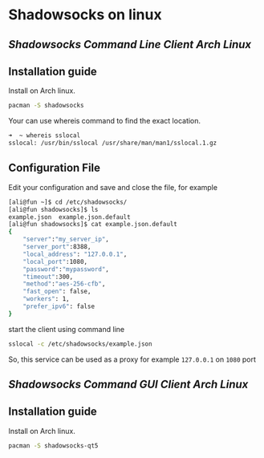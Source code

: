 # Shadowsocks on linux






## _Shadowsocks Command Line Client Arch Linux_



## Installation guide

Install on Arch linux.

```sh
pacman -S shadowsocks
```

Your can use whereis command to find the exact location.


```sh
➜  ~ whereis sslocal
sslocal: /usr/bin/sslocal /usr/share/man/man1/sslocal.1.gz
```

## Configuration File

Edit your configuration and save and close the file, for example


```sh
[ali@fun ~]$ cd /etc/shadowsocks/
[ali@fun shadowsocks]$ ls
example.json  example.json.default
[ali@fun shadowsocks]$ cat example.json.default 
{
    "server":"my_server_ip",
    "server_port":8388,
    "local_address": "127.0.0.1",
    "local_port":1080,
    "password":"mypassword",
    "timeout":300,
    "method":"aes-256-cfb",
    "fast_open": false,
    "workers": 1,
    "prefer_ipv6": false
}
```

start the client using command line

```sh
sslocal -c /etc/shadowsocks/example.json
```

So, this service can be used as a proxy for example `127.0.0.1` on `1080` port




## _Shadowsocks Command GUI Client Arch Linux_




## Installation guide

Install on Arch linux.

```sh
pacman -S shadowsocks-qt5
```

